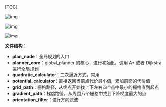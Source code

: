 

[TOC]

![img](https://pic-bed-1316053657.cos.ap-nanjing.myqcloud.com/img/v2-60686c1413c72a75b932de87e6165050_1440w.webp)

![img](https://pic-bed-1316053657.cos.ap-nanjing.myqcloud.com/img/v2-615510bf0fb64293dfb37e46d56c9847_1440w.webp)

![img](https://pic-bed-1316053657.cos.ap-nanjing.myqcloud.com/img/v2-e76be29ef2675ca2c66cb56fa43dd04b_1440w.webp)





**文件结构**：

* **plan_node**：全局规划的入口
* **planner_core**：global_planner 的核心，进行初始化，调用 A* 或者 Dijkstra 进行全局规划
* **quadratic_calculator**：二次逼近方式，常用
* **potential_calculator**：直接返回当前点代价最小值，累加前面的代价值
* **grid_path**：栅格路径，从终点开始找上下左右四个点中最小的栅格直到起点
* **gradient_path**：梯度路径，从周围八个栅格中找到下降梯度最大的点
* **orientation_filter**：进行方向滤波























